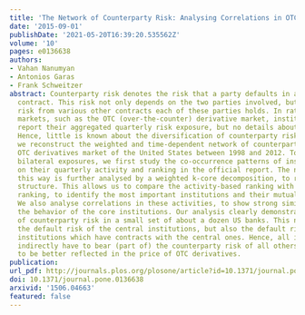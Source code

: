 ```yaml
---
title: 'The Network of Counterparty Risk: Analysing Correlations in OTC Derivatives'
date: '2015-09-01'
publishDate: '2021-05-20T16:39:20.535562Z'
volume: '10'
pages: e0136638
authors:
- Vahan Nanumyan
- Antonios Garas
- Frank Schweitzer
abstract: Counterparty risk denotes the risk that a party defaults in a bilateral
  contract. This risk not only depends on the two parties involved, but also on the
  risk from various other contracts each of these parties holds. In rather informal
  markets, such as the OTC (over-the-counter) derivative market, institutions only
  report their aggregated quarterly risk exposure, but no details about their counterparties.
  Hence, little is known about the diversification of counterparty risk. In this paper,
  we reconstruct the weighted and time-dependent network of counterparty risk in the
  OTC derivatives market of the United States between 1998 and 2012. To proxy unknown
  bilateral exposures, we first study the co-occurrence patterns of institutions based
  on their quarterly activity and ranking in the official report. The network obtained
  this way is further analysed by a weighted k-core decomposition, to reveal a core-periphery
  structure. This allows us to compare the activity-based ranking with a topology-based
  ranking, to identify the most important institutions and their mutual dependencies.
  We also analyse correlations in these activities, to show strong similarities in
  the behavior of the core institutions. Our analysis clearly demonstrates the clustering
  of counterparty risk in a small set of about a dozen US banks. This not only increases
  the default risk of the central institutions, but also the default risk of peripheral
  institutions which have contracts with the central ones. Hence, all institutions
  indirectly have to bear (part of) the counterparty risk of all others, which needs
  to be better reflected in the price of OTC derivatives.
publication:
url_pdf: http://journals.plos.org/plosone/article?id=10.1371/journal.pone.0136638
doi: 10.1371/journal.pone.0136638
arxivid: '1506.04663'
featured: false
---
```

